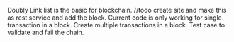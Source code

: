 Doubly Link list is the basic for blockchain.
//todo 
create site and make this as rest service and add the block.
Current code is only working for single transaction in a block.
Create multiple transactions in a block.
Test case to validate and fail the chain.

